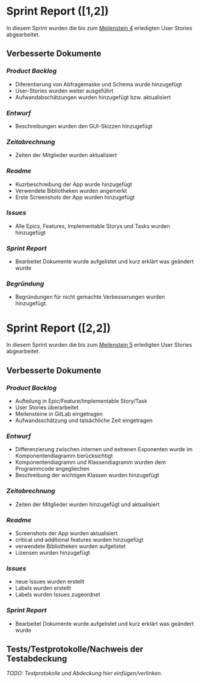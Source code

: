# Sprint Report ([1,2])

In diesem Sprint wurden die bis zum [Meilenstein 4](https://sopra.informatik.uni-stuttgart.de/sopra-ws1819/sopra-doku-entwickler/blob/master/Meilensteine.Abgaben.und.Zielplattform.md#m4) erledigten User Stories abgearbeitet.

## Verbesserte Dokumente

### *Product Backlog*

- Diferentierung von Abfragemaske und Schema wurde hinzugefügt
- User-Stories wurden weiter ausgeführt
- Aufwandabschätzungen wurden hinzugefügt bzw. aktualisiert

### *Entwurf*

- Beschreibungen wurden den GUI-Skizzen hinzugefügt

### *Zeitabrechnung*

- Zeiten der Mitglieder wurden aktualisiert

### *Readme*

- Kuzrbeschreibung der App wurde hinzugefügt
- Verwendete Bibliotheken wurden angemerkt
- Erste Screenshots der App wurden hinzugefügt

### *Issues*

- Alle Epics, Features, Implementable Storys und Tasks wurden hinzugefügt

### *Sprint Report*

- Bearbeitet Dokumente wurde aufgelistet und kurz erklärt was geändert wurde

### *Begründung*

- Begründungen für nicht gemachte Verbesserungen wurden hinzugefügt.

# Sprint Report ([2,2])

In diesem Sprint wurden die bis zum [Meilenstein 5](https://sopra.informatik.uni-stuttgart.de/sopra-ws1819/sopra-doku-entwickler/blob/master/Meilensteine.Abgaben.und.Zielplattform.md#m5) erledigten User Stories abgearbeitet.

## Verbesserte Dokumente

### *Product Backlog*

- Aufteilung in Epic/Feature/Implementable Story/Task
- User Stories überarbeitet
- Meilensteine in GitLab eingetragen
- Aufwandsschätzung und tatsächliche Zeit eingetragen

### *Entwurf*

- Differenzierung zwischen internen und extrenen Exponenten wurde im Komponentendiagramm berücksichtigt
- Komponentendiagramm und Klassendiagramm wurden dem Programmcode angegliechen
- Beschreibung der wichtigen Klassen wurden hinzugefügt

### *Zeitabrechnung*

- Zeiten der Mitglieder wurden hinzugefügt und aktualisiert

### *Readme*

- Screenshots der App wurden aktualisiert
- critical und additional features wurden hinzugefügt
- verwendete Bibliotheken wurden aufgelistet
- Lizensen wurden hinzugefügt

### *Issues*

- neue Issues wurden erstellt
- Labels wurden erstellt
- Labels wurden Issues zugeordnet

### *Sprint Report*

- Bearbeitet Dokumente wurde aufgelistet und kurz erklärt was geändert wurde

## Tests/Testprotokolle/Nachweis der Testabdeckung

*TODO: Testprotokolle und Abdeckung hier einfügen/verlinken.*